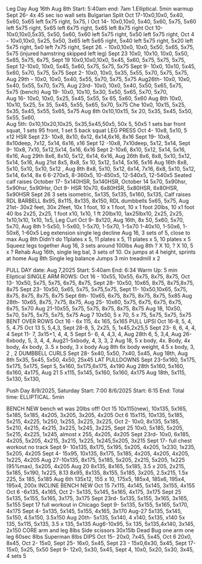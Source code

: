 Leg Day
Aug 16th
Aug 8th
Start: 5:40am  end: 7am
1.Elliptical. 5min warmup
Sept 26- 4x 45 sec iso wall sets
Bulgarian Split
Oct 17-10x0,10x0, 5x40, 5x60, 5x65 left 5x75 right, 5x75, l
Oct 14- 10x0,10x0, 5x40, 5x60, 5x75, 5x60 left 5x75 right, 5x65 left 6x75 right, 5x65 left 8x75 right
Oct 10- 10x0,10x0,5x35, 5x50, 5x60, 5x60 left 5x75 right, 5x50 left 5x75 right, 
Oct 4 - 10x0,10x0, 5x25, 5x50, 3x65 left 5x65 right, 5x40 left 5x75 right, 5x20 left 5x75 right, 5x0 left 7x75 right, 
Sept 26. - 10x0,10x0, 10x0, 5x50, 5x65, 5x75, 5x75 (injured hamstring skipped left leg)
Sept 23 10x0, 10x10, 10x0, 5x50, 5x65, 5x75, 6x75, 
Sept 19 10x0,10x0,10x0, 5x45, 5x60, 5x75, 5x75, 5x75, 
Sept 12-10x0, 10x0, 5x45, 5x60, 5x75, 5x75,  5x75
Sept 9- 10x0, 10x10, 5x45, 5x60, 5x70, 5x75, 5x75 
Sept 2- 10x0, 10x0, 5x35, 5x55, 5x70, 5x75, 5x75,  
Aug 29th - 10x0, 10x0, 5x40, 5x55, 5x70, 5x75, 5x75
Aug26th- 10x0, 10x0, 5x40, 5x55, 5x70, 5x75, 
Aug 23rd- 10x0, 10x0, 5x40, 5x50, 5x65, 5x75, 5x75 (bench)
Aug 19- 10x0, 10x10, 5x30, 5x50, 5x65, 5x70, 5x70,  
Aug 16- 10x0, 10x0, 5x25, 5x45, 5x55, 5x 65, 5x60, 5x60
Aug 8th 10x0, 10x10, 5x25, 5x 35, 5x45, 5x55, 5x65, 5x70, 5x75
Che 10x0, 10x15, 5x25, 5x35, 5x45, 5x55, 5x65, 5x75
Aug 8th 0x10,10x15, 5x 20, 5x35, 5x45, 5x50, 5x55, 5x60,  
Aug 5th: 0x10,10x20,10x25, 5x35,5x45,50x5, 50x 5, 50x5
1 sets bar front squat, 1 sets 95 front, 1 set 5 back squat
LEG PRESS
Oct 4- 10x8, 5x10, 5 x12 HSR
Sept 23- 10x8, 8x10, 6x12, 6x14,6x16, 8x16
Sept 19- 10x8, 8x10deep, 7x12, 5x14, 6x16, x16
Sept 12 -10x8,  7x10deep, 5x12, 5x14, 
Sept 9- 10x8, 7x10, 5x12,5x14, 5x16, 6x16
Sept 2-10x6, 8x10, 5x12, 5x14, 5x16, 6x16, 
Aug 29th 8x6, 8x10, 5x12, 6x14, 6x16, 
Aug 26th 8x6, 8x8, 5x10, 5x12, 5x14, 5x16, 
Aug 21st 8x5, 8x8, 5x 10, 5x12, 5x14, 5x16, 5x16
Aug 16th 8x8, 5x10, 5x10, 5x10, 5x12 , 
Aug 8th 8x8, 5x10, 5x12, 6x14, 7x16, 
6x8, 5x10, 5x12, 5x14, 6x14, 8x 6
6-270x5, 8-360x5, 10-450x5, 12-540x5, 12-540x5
Seated calf raises 
October 17- 5x140HSR, 5x140HSR, 
October 14 5x70, 5x90hsr, 5x90hsr, 5x90Hsr, 
Oct 9- HSR 10x70, 6x80HSR, 5x80HSR, 6x80HSR, 5x90HSR
Sept 26 3 sets isometric, 5x135, 5x135, 5x160, 5x135, 
Calf raises 
RDL BARBELL
8x95, 8x115, 8x135, 8x150, 
RDL dumbbells 
5x65, 5x75, 
Aug 21st- 
30x2 feet, 30x 2feet, 10x 1 foot, 10 x 1 foot, 10 x 1 foot 20lbs, 10 x1 foot 40 lbs
2x25, 2x25, 1 foot x10, 1x10, 1 ft 20lbx10, 1ax25lbx10, 
2x25, 2x25, 1x10,1x10, 1x10, 1x5, 
Leg Curl
Oct 9- 8x120, 
Aug 16th, 8x 50, 5x60, 5x70, 5x70, 
Aug 8th 1-5x50, 1-5x60, 1-5x70, 1-5x70, 1-5x70
1-40x10, 1-50x6, 1-50x6, 1-60x5
Leg extension single leg decline
Aug 16,  3 sets of 5, close to max
Aug 8th Didn't do
11plates x 5, 11 plates x 5, 11 plates x 5, 10 plates x 5
Squeez legs together
Aug 16, 3 sets around 100lbs
Aug 8th ? X 10, ? X 10, 5 x ?
Rehab
Aug 16th, single leg bal, 3 sets of 10. Ox jumps at 4 height, sprints at home
Aug 8th Single leg balance 
Jumps
3 min treadmill x 2



PULL DAY
date: Aug 7,2025
Start: 5:40am    End: 6:34
Warm Up: 5 min Eliptical
SINGLE ARM ROWS:
Oct 16 -  10x55, 10x55, 6x75, 8x75, 8x75, 
Oct 13- 10x50, 5x75, 5x75, 6x75, 8x75, 
Sept 28- 10x50, 10x65, 8x75, 8x75,8x75, 8x75
Sept 23- 10x50, 5x65, 5x75, 5x75,5x75, 
Sept 11- 10x50,10x65, 5x75, 8x75, 8x75, 8x75, 8x75
Sept 6th- 10x65, 6x75, 8x75, 8x75, 8x75, 5x85
Aug 28th- 10x65, 8x75, 7x75, 8x75, 
Aug 25- 10x60, 5x75, 6x75, 6x75, 6x75, 6x75, 5x70
Aug 21-10x55, 5x75, 5x75, 8x75, 8x75, 8x75
Aug 18, 10x50, 5x70, 5x75, 5x75, 5x75, 5x75
Aug 7 10x50, 5 x 70, 5 x 75, 5x75, 5x75, 5x75
BENT OVER ROWS
Oct 16 - 6x 115, 4x 165, 5x165
PULL UPSl
Oct 16-8, 5,  4, 5, 4.75
Oct 13 5, 5,4,3, 
Sept 28-8, 5, 2x25, 5, 1x45,2x25,5
Sept 23- 6, 6, 4, 4, 4
Sept 11- 7, 3x15+1, 4, 4, 5
Sept 5- 6, 4, 4,3, 4, 
Aug 28th 6, 5, 3,4, 
Aug 26-6xbody, 5, 3, 4, 4, 
Aug21-5xbody, 4, 3, 3, 2
Aug 18, 5 x body, 4x. Body, 4x body, 4x body, 3..5 x body, 3 x body 
Aug 8th 6x body weight,  4.5 x body,  3, 2 , 2
DUMBBELL CURLS
Sept 28- 5x40, 5x50, 7x40, 5x45, 
Aug 18th, 
Aug 8th 5x35, 5x45, 5x50, 4x50, 25x45
LAT PULLDOWNS
Sept 23-5x160, 5x175, 5x175, 5x175, 
Sept 5, 5x160, 5x175,6x175, 4x190
Aug 28th 5x160, 5x160, 6x160, 4x175, 
Aug 21 5 x115, 5x145, 5x160, 5x160, 4x175
Aug 18th, 5x115, 5x130, 5x130, 



Push Day
8/9/2025, Saturday 
Start: 7:00 
8/6/2025
Start: 6:15       End:          Total time:
ELLIPTICAL. 5min
 
BENCH
NEW bench wt was 20lbs off! Oct 15 10x115(new), 10x135, 5x165, 5x185, 5x185, 4x205, 3x205, 3x205, 4x205
Oct 6 15x115, 10x135, 5x185, 5x215, 4x225, 1x250, 1x255, 3x225, 3x225, 
Oct 2- 10x0, 8x135, 5x185, 5x210, 4x215, 4x215, 3x225, 1x245, 3x225, 
Sept 25 10x0, 5x185, 5x205, 5x215, 4x225, 1x245, almost x 255, 4x205, 4x205
Sept 23rd- 10x0, 6x185, 4x205, 5x205, 4x215, 3x215, 1x225, 1x245,5x205, 3x215
Sept 17- full chest workout no track
Sept 9- 10x135, 8x175, 5x195, 5x205, 4x205, 1x230, 1x235, 5x205, 4x205
Sept 4- 15x95, 10x135, 8x175, 5x185, 4x205, 4x205, 4x205, 1x225, 4x205
Aug 27-10x135, 8x175, 5x185, 5x205, 2x215, 5x205, 1x225 (95%max), 5x205,  4x205
Aug 20 8x135, 8x165, 5x185, 3.5 x 205, 2x215, 5x185, 5x190, 1x225, 
8.13  8x95, 8x135, 8x155, 5x185, 3x205, 2.5x215, 1.5x 225, 5x 185, 5x185
Aug 6th 135x12, 155 x 10,  175x5, 185x4, 185x6, 195x4, 195x4, 200x
INCLINE BENCH
NEW Oct 15  7x115, 4x145, 5x145, 3x155, 4x155
Oct 6 -6x135, 4x165, 
Oct 2- 5x135, 5x145, 5x165, 4x175, 3x175
Sept 25 5x135, 5x155, 5x165, 3x175, 3x175
Sept 23rd- 5x135, 5x155, 3x165, 3x165, 5x155
Sept 17 full workout in Chicago 
Sept 9- 5x135, 5x155, 5x165, 5x170, 4x175
Sept 4- 5x135, 5x145, 5x155,  4x165, 3x170
Aug-27 5x135, 5x145, 5x150, 4.5x150, 3.5x150
Aug 20th- 5x135, 5x140, 4 x140, 5x135, x140
5x 135, 5x115, 5x135, 3.5 x 135, 5x135
Aug6-10x95, 5x 135, 5x135,4x140, 3x145, 2x150
CORE
arm and leg  8lbs
Side scissors 30x15lb 
Dead Bug one arm one leg 60sec 8lbs
Superman 8lbs
DIPS 
Oct 15- 20x0, 7x45, 5x45, 
Oct 6 20x0, 8x45, 
Oct 2- 15x0, 
Sept 25- 16x0, 5x45, 
Sept 23 - 15x0,6x30, 5x45, 
Sept 17- 15x0, 5x25, 5x50
Sept 9- 12x0, 5x30, 5x45, 
Sept 4, 10x0, 5x20, 5x30, 3x45, 
4 sets 5




